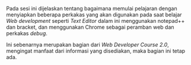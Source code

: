 Pada sesi ini dijelaskan tentang bagaimana memulai pelajaran dengan menyiapkan beberapa perkakas yang akan digunakan pada saat belajar *Web development* seperti *Text Editor* dalam ini menggunakan notepad++ dan bracket, dan menggunakan Chrome sebagai peramban web dan perkakas *debug*.

Ini sebenarnya merupakan bagian dari *Web Developer Course 2.0*, mengingat manfaat dari informasi yang disediakan, maka bagian ini tetap ada.
